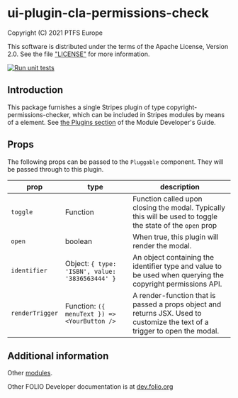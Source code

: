 # ui-plugin-cla-permissions-check

Copyright (C) 2021 PTFS Europe

This software is distributed under the terms of the Apache License, Version 2.0. See the file ["LICENSE"](https://github.com/PTFS-Europe/ui-plugin-cla-permissions-check/blob/master/LICENSE) for more information.

[![Run unit tests](https://github.com/PTFS-Europe/ui-plugin-cla-permissions-check/actions/workflows/node.js.yml/badge.svg)](https://github.com/PTFS-Europe/ui-plugin-cla-permissions-check/actions/workflows/node.js.yml)

## Introduction

This package furnishes a single Stripes plugin of type copyright-permissions-checker, which can be included in Stripes modules by means of a <Pluggable type="copyright-permissions-checker"> element. See [the Plugins section](https://github.com/folio-org/stripes-core/blob/master/doc/dev-guide.md#plugins) of the Module Developer's Guide.

## Props

The following props can be passed to the `Pluggable` component. They will be passed through to this plugin.

| prop | type | description |
|------|------|-------------|
| `toggle` | Function | Function called upon closing the modal. Typically this will be used to toggle the state of the `open` prop |
| `open` | boolean | When true, this plugin will render the modal. |
| `identifier` | Object: `{ type: 'ISBN', value: '3836563444' }` | An object containing the identifier type and value to be used when querying the copyright permissions API.  |
| `renderTrigger` | Function: `({ menuText }) => <YourButton />` | A render-function that is passed a props object and returns JSX. Used to customize the text of a trigger to open the modal. |

## Additional information

Other [modules](https://dev.folio.org/source-code/#client-side).

Other FOLIO Developer documentation is at [dev.folio.org](https://dev.folio.org/)

